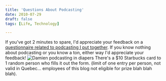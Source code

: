 ```yaml
---
title: 'Questions About Podcasting'
date: 2010-07-29
draft: false
tags: [Life, Technology]

---
```


If you've got 2 minutes to spare, I'd appreciate your feedback on a [questionnaire related to podcasting I put together](http://j.mp/podcastq). If you know nothing about podcasting or you know a ton, either way I'd appreciate your feedback! ![Damien podcasting in diapers](http://farm4.static.flickr.com/3119/2807752682_69e37aa8ea.jpg) There's a $10 Starbucks card to 1 random person who fills it out the form. (limit of one entry per person, not valid in Quebec... employees of this blog not eligible for prize blah blah blah).